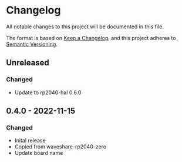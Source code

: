 # Changelog

All notable changes to this project will be documented in this file.

The format is based on [Keep a Changelog](https://keepachangelog.com/en/1.0.0/),
and this project adheres to [Semantic Versioning](https://semver.org/spec/v2.0.0.html).

## Unreleased

### Changed

- Update to rp2040-hal 0.6.0

## 0.4.0 - 2022-11-15

### Changed

- Inital release
- Copied from waveshare-rp2040-zero
- Update board name

